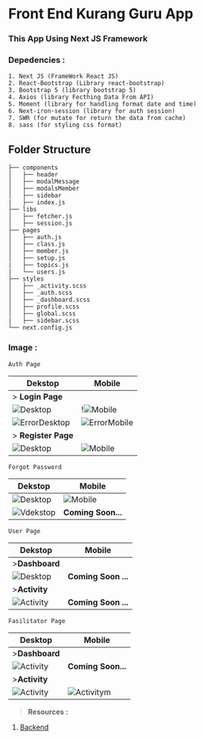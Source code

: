 # Front End Kurang Guru App
### This App Using Next JS Framework

### **Depedencies** :
```
1. Next JS (FrameWork React JS)
2. React-Bootstrap (Library react-bootstrap)
3. Bootstrap 5 (library bootstrap 5)
4. Axios (library Fecthing Data From API)
5. Moment (library for handling format date and time)
6. Next-iron-session (library for auth session)
7. SWR (for mutate for return the data from cache)
8. sass (for styling css format)
```
## Folder Structure

    ├── components                   
    │   ├── header        
    │   ├── modalMessage            
    │   ├── modalsMember           
    │   ├── sidebar
    |   ├── index.js
    ├── libs
    │   ├── fetcher.js
    │   ├── session.js         
    ├── pages
    │   ├── auth.js              
    │   ├── class.js              
    │   ├── member.js             
    │   ├── setup.js
    |   ├── topics.js
    |   └── users.js
    ├── styles
    │   ├── _activity.scss            
    │   ├── _auth.scss
    │   ├── _dashboard.scss
    │   ├── profile.scss            
    │   ├── global.scss
    |   ├── sidebar.scss
    └── next.config.js


### **Image :**
```
Auth Page
```
| Dekstop  | Mobile |
| - | - |
|> **Login Page**|
| ![Desktop](https://user-images.githubusercontent.com/49930719/121392502-a916c680-c979-11eb-9292-75ff06b64bb7.PNG)   | !![Mobile](https://user-images.githubusercontent.com/49930719/121392666-cc417600-c979-11eb-8335-f648a13bcab0.PNG) |
| ![ErrorDesktop](https://user-images.githubusercontent.com/49930719/121392888-fe52d800-c979-11eb-9fe1-3403c69f65fe.PNG) | ![ErrorMobile](https://user-images.githubusercontent.com/49930719/121392986-14f92f00-c97a-11eb-9791-ecaabf3fe5dd.PNG)  |
|> **Register Page**|
| ![Desktop](https://user-images.githubusercontent.com/49930719/121393231-5a1d6100-c97a-11eb-86bb-e91a3a0eebe7.PNG)   | ![Mobile](https://user-images.githubusercontent.com/49930719/121393325-6f928b00-c97a-11eb-8722-64054394bfa8.PNG) |
```
Forgot Password
```
| Dekstop  | Mobile |
| - | - |
|![Desktop](https://user-images.githubusercontent.com/49930719/121393780-e2036b00-c97a-11eb-8d54-7592c2a40f81.PNG)|![Mobile](https://user-images.githubusercontent.com/49930719/121393846-f21b4a80-c97a-11eb-80d4-519c88d1a719.PNG)|
|![Vdekstop](https://user-images.githubusercontent.com/49930719/121394011-20008f00-c97b-11eb-9e2d-5ed0b3f8b9ca.PNG)|**Coming Soon...**|
```
User Page
```
| Dekstop  | Mobile |
| - | - |
|>**Dashboard**||
|![Desktop](https://user-images.githubusercontent.com/49930719/121394645-c0ef4a00-c97b-11eb-8b91-1992db10f0bf.PNG)|**Coming Soon ...**|
|>**Activity**||
|![Activity](https://user-images.githubusercontent.com/49930719/121394853-f8f68d00-c97b-11eb-8210-1cbae894aad0.PNG)|**Coming Soon ...**|
```
Fasilitator Page
```
| Desktop | Mobile |
| - | - |
|>**Dashboard**|
|![Activity](https://user-images.githubusercontent.com/49930719/121395264-6e625d80-c97c-11eb-995f-d405b04cb78e.PNG)|**Coming Soon...**|
|>**Activity**|
|![Activity](https://user-images.githubusercontent.com/49930719/121395632-d749d580-c97c-11eb-9e59-4bf1ac1f8808.PNG)|![Activitym](https://user-images.githubusercontent.com/49930719/121395366-8c2fc280-c97c-11eb-8fe3-6c5021060b2e.PNG)|

> **Resources :**
1. [Backend](https://github.com/MemorableTeam/kurangguru-backend)
